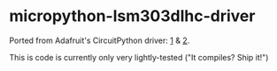 # micropython-lsm303dlhc-driver

Ported from Adafruit's CircuitPython driver: [1](https://github.com/adafruit/Adafruit_CircuitPython_LSM303_Accel) & [2](https://github.com/adafruit/Adafruit_CircuitPython_LSM303DLH_Mag).

This is code is currently only very lightly-tested ("It compiles? Ship it!")

